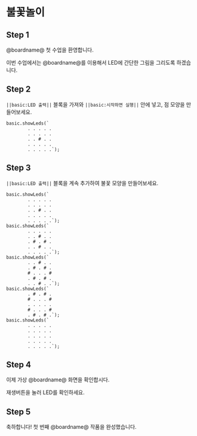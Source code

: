 # 불꽃놀이

## Step 1

@boardname@ 첫 수업을 환영합니다.

이번 수업에서는 @boardname@를 이용해서 LED에 간단한 그림을 그리도록 하겠습니다.

## Step 2

``||basic:LED 출력||`` 블록을 가져와 ``||basic:시작하면 실행||`` 안에 넣고, 점 모양을 만들어보세요.

```blocks
basic.showLeds(`
        . . . . .
        . . . . .
        . . # . .
        . . . . .
        . . . . .`);
```

## Step 3

``||basic:LED 출력||`` 블록을 계속 추가하여 불꽃 모양을 만들어보세요.

```blocks
basic.showLeds(`
        . . . . .
        . . . . .
        . . # . .
        . . . . .
        . . . . .`);
basic.showLeds(`
        . . . . .
        . . # . .
        . # . # .
        . . # . .
        . . . . .`);
basic.showLeds(`
        . . # . .
        . # . # .
        # . . . #
        . # . # .
        . . # . .`);
basic.showLeds(`
        . # . # .
        # . . . #
        . . . . .
        # . . . #
        . # . # .`);
basic.showLeds(`
        . . . . .
        . . . . .
        . . . . .
        . . . . .
        . . . . .`);
```

## Step 4

이제 가상 @boardname@ 화면을 확인합시다.

재생버튼을 눌러 LED를 확인하세요.

## Step 5

축하합니다! 첫 번째 @boardname@ 작품을 완성했습니다.
